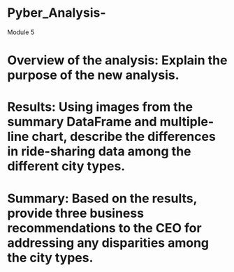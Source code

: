 # Pyber_Analysis-
Module 5 
# Overview of the analysis: Explain the purpose of the new analysis.


# Results: Using images from the summary DataFrame and multiple-line chart, describe the differences in ride-sharing data among the different city types.


# Summary: Based on the results, provide three business recommendations to the CEO for addressing any disparities among the city types.
